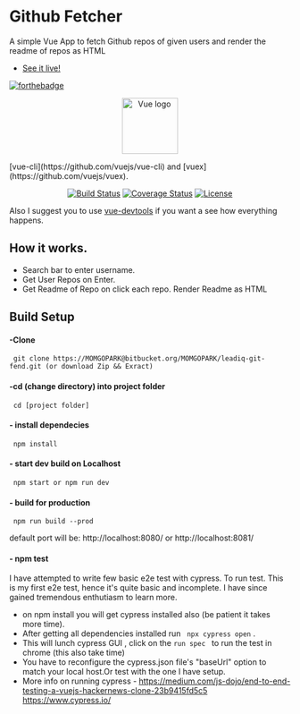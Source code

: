 # Github Fetcher

A simple Vue App to fetch Github repos of given users and render the readme of repos as HTML

- [See it live!](https://leadiqfe.firebaseapp.com/)

[![forthebadge](https://forthebadge.com/images/badges/built-with-love.svg)](https://forthebadge.com) 

<p align="center"><a href="https://vuejs.org" target="_blank" rel="noopener noreferrer"><img width="100" src="https://vuejs.org/images/logo.png" alt="Vue logo"></a></p>
[vue-cli](https://github.com/vuejs/vue-cli) and [vuex](https://github.com/vuejs/vuex).

<p align="center">
  <a href="https://circleci.com/gh/vuejs/vue/tree/dev"><img src="https://img.shields.io/circleci/project/vuejs/vue/dev.svg" alt="Build Status"></a>
  <a href="https://codecov.io/github/vuejs/vue?branch=dev"><img src="https://img.shields.io/codecov/c/github/vuejs/vue/dev.svg" alt="Coverage Status"></a>
  <a href="https://www.npmjs.com/package/vue"><img src="https://img.shields.io/npm/l/vue.svg" alt="License"></a>
</p>

Also I suggest you to use [vue-devtools](https://github.com/vuejs/vue-devtools) if you want a see how everything happens.

## How it works.
- Search bar to enter username.
- Get User Repos on Enter.
- Get Readme of Repo on click each repo. Render Readme as HTML


## Build Setup


####  -Clone 
```
 git clone https://MOMGOPARK@bitbucket.org/MOMGOPARK/leadiq-git-fend.git (or download Zip && Exract)
```
####  -cd (change directory) into project folder
```
 cd [project folder]
```
####  - install dependecies
```
 npm install
```
####  - start dev build on Localhost
```
 npm start or npm run dev
```
####  - build for production
```
 npm run build --prod
```
default port will be: http://localhost:8080/ or http://localhost:8081/

####  - npm test
I have attempted to write few basic e2e test with cypress. To run test. This is my first e2e test,
hence it's quite basic and incomplete. I have since gained tremendous enthutiasm to learn more.

- on npm install you will get cypress installed also (be patient it takes more time).
- After getting all dependencies installed  run ``` npx cypress open``` .
-  This will lunch cypress GUI , click on the `run spec `  to run the test in chrome (this also take time)
- You have to reconfigure the cypress.json file's "baseUrl" option to match your local host.Or test with the one I have setup.
- More info on running cypress - https://medium.com/js-dojo/end-to-end-testing-a-vuejs-hackernews-clone-23b9415fd5c5
 https://www.cypress.io/


